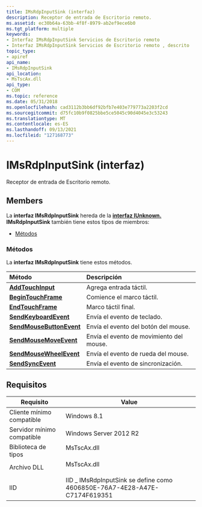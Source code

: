 ```yaml
---
title: IMsRdpInputSink (interfaz)
description: Receptor de entrada de Escritorio remoto.
ms.assetid: ec30b64a-63bb-4f8f-8979-ab2ef9ece6b0
ms.tgt_platform: multiple
keywords:
- Interfaz IMsRdpInputSink Servicios de Escritorio remoto
- Interfaz IMsRdpInputSink Servicios de Escritorio remoto , descrito
topic_type:
- apiref
api_name:
- IMsRdpInputSink
api_location:
- MsTscAx.dll
api_type:
- COM
ms.topic: reference
ms.date: 05/31/2018
ms.openlocfilehash: cad3112b3bb6df92bfb7e403e779773a2203f2cd
ms.sourcegitcommit: d75fc10b9f0825bbe5ce5045c90d4045e3c53243
ms.translationtype: MT
ms.contentlocale: es-ES
ms.lasthandoff: 09/13/2021
ms.locfileid: "127168773"
---
```

# <a name="imsrdpinputsink-interface"></a>IMsRdpInputSink (interfaz)

Receptor de entrada de Escritorio remoto.

## <a name="members"></a>Members

La **interfaz IMsRdpInputSink** hereda de la [**interfaz IUnknown.**](/windows/desktop/api/unknwn/nn-unknwn-iunknown) **IMsRdpInputSink** también tiene estos tipos de miembros:

-   [Métodos](#methods)

### <a name="methods"></a>Métodos

La **interfaz IMsRdpInputSink** tiene estos métodos.



| Método                                                               | Descripción                          |
|:---------------------------------------------------------------------|:-------------------------------------|
| [**AddTouchInput**](/previous-versions/windows/desktop/legacy/mt786987(v=vs.85))               | Agrega entrada táctil.<br/>         |
| [**BeginTouchFrame**](/previous-versions/windows/desktop/legacy/mt786988(v=vs.85))           | Comience el marco táctil.<br/>        |
| [**EndTouchFrame**](/previous-versions/windows/desktop/legacy/mt786989(v=vs.85))               | Marco táctil final.<br/>          |
| [**SendKeyboardEvent**](/previous-versions/windows/desktop/legacy/mt786990(v=vs.85))       | Envía el evento de teclado.<br/>     |
| [**SendMouseButtonEvent**](/previous-versions/windows/desktop/legacy/mt786991(v=vs.85)) | Envía el evento del botón del mouse.<br/> |
| [**SendMouseMoveEvent**](/previous-versions/windows/desktop/legacy/mt786992(v=vs.85))     | Envía el evento de movimiento del mouse.<br/>   |
| [**SendMouseWheelEvent**](/previous-versions/windows/desktop/legacy/mt786993(v=vs.85))   | Envía el evento de rueda del mouse.<br/>  |
| [**SendSyncEvent**](/previous-versions/windows/desktop/legacy/mt786994(v=vs.85))               | Envía el evento de sincronización.<br/>         |



 

## <a name="requirements"></a>Requisitos



| Requisito | Value |
|-------------------------------------|----------------------------------------------------------------------------------------|
| Cliente mínimo compatible<br/> | Windows 8.1<br/>                                                                 |
| Servidor mínimo compatible<br/> | Windows Server 2012 R2<br/>                                                      |
| Biblioteca de tipos<br/>             | <dl> <dt>MsTscAx.dll</dt> </dl> |
| Archivo DLL<br/>                      | <dl> <dt>MsTscAx.dll</dt> </dl> |
| IID<br/>                      | IID \_ IMsRdpInputSink se define como 4606850E-76A7-4E28-A47E-C7174F619351<br/>     |



 

